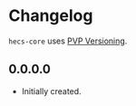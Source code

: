 # Changelog

`hecs-core` uses [PVP Versioning][1].

## 0.0.0.0

* Initially created.

[1]: https://pvp.haskell.org
